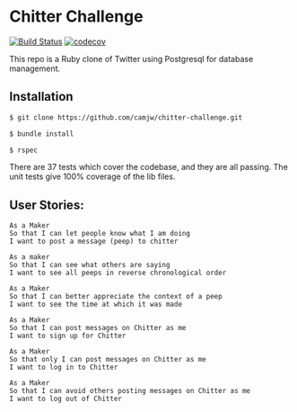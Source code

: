 # Chitter Challenge

[![Build Status](https://travis-ci.org/camjw/chitter-challenge.svg?branch=master)](https://travis-ci.org/camjw/chitter-challenge)
[![codecov](https://codecov.io/gh/camjw/chitter-challenge/branch/master/graph/badge.svg)](https://codecov.io/gh/camjw/chitter-challenge)

This repo is a Ruby clone of Twitter using Postgresql for database management.

## Installation

```sh
$ git clone https://github.com/camjw/chitter-challenge.git

$ bundle install

$ rspec
```
There are 37 tests which cover the codebase, and they are all passing. The unit tests give 100% coverage of the lib files.

## User Stories:

```
As a Maker
So that I can let people know what I am doing  
I want to post a message (peep) to chitter

As a maker
So that I can see what others are saying  
I want to see all peeps in reverse chronological order

As a Maker
So that I can better appreciate the context of a peep
I want to see the time at which it was made

As a Maker
So that I can post messages on Chitter as me
I want to sign up for Chitter

As a Maker
So that only I can post messages on Chitter as me
I want to log in to Chitter

As a Maker
So that I can avoid others posting messages on Chitter as me
I want to log out of Chitter

```
